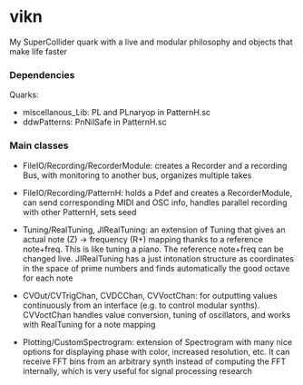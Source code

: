 # vikn
 My SuperCollider quark with a live and modular philosophy and objects that make life faster
 
### Dependencies
Quarks:
- miscellanous_Lib: PL and PLnaryop in PatternH.sc
- ddwPatterns: PnNilSafe in PatternH.sc
 
### Main classes
- FileIO/Recording/RecorderModule: creates a Recorder and a recording Bus, with monitoring to another bus, organizes multiple takes

- FileIO/Recording/PatternH: holds a Pdef and creates a RecorderModule, can send corresponding MIDI and OSC info, handles parallel recording with other PatternH, sets seed

- Tuning/RealTuning, JIRealTuning: an extension of Tuning that gives an actual note (Z) -> frequency (R+) mapping thanks to a reference note+freq. This is like tuning a piano. The reference note+freq can be changed live. JIRealTuning has a just intonation structure as coordinates in the space of prime numbers and finds automatically the good octave for each note

- CVOut/CVTrigChan, CVDCChan, CVVoctChan: for outputting values continuously from an interface (e.g. to control modular synths). CVVoctChan handles value conversion, tuning of oscillators, and works with RealTuning for a note mapping

- Plotting/CustomSpectrogram: extension of Spectrogram with many nice options for displaying phase with color, increased resolution, etc. It can receive FFT bins from an arbitrary synth instead of computing the FFT internally, which is very useful for signal processing research
